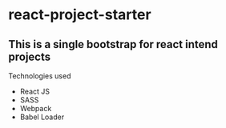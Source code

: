 # react-project-starter

## This is a single bootstrap for react intend projects 

Technologies used

- React JS
- SASS
- Webpack
- Babel Loader
